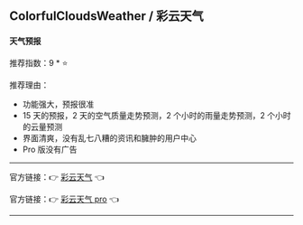 ## ColorfulCloudsWeather / 彩云天气

#### 天气预报

推荐指数：9 * ⭐

推荐理由：

- 功能强大，预报很准
- 15 天的预报，2 天的空气质量走势预测，2 个小时的雨量走势预测，2 个小时的云量预测
- 界面清爽，没有乱七八糟的资讯和臃肿的用户中心
- Pro 版没有广告

---


官方链接：👉 [彩云天气](
https://apps.apple.com/cn/app/cai-yun-tian-qi-tian-qi-lei/id847764912
) 👈

官方链接：👉 [彩云天气 pro](
https://apps.apple.com/cn/app/cai-yun-tian-qipro-tian-qi/id1067198688
) 👈


---

























